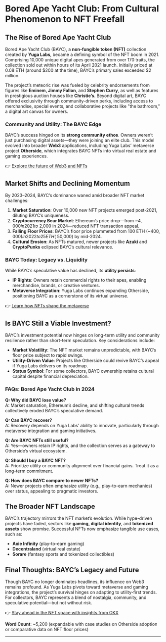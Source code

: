 # Bored Ape Yacht Club: From Cultural Phenomenon to NFT Freefall  

## The Rise of Bored Ape Yacht Club  

Bored Ape Yacht Club (BAYC), a **non-fungible token (NFT)** collection created by **Yuga Labs**, became a defining symbol of the NFT boom in 2021. Comprising 10,000 unique digital apes generated from over 170 traits, the collection sold out within hours of its April 2021 launch. Initially priced at 0.08 ETH (around $200 at the time), BAYC’s primary sales exceeded $2 million.  

The project’s meteoric rise was fueled by celebrity endorsements from figures like **Eminem, Jimmy Fallon**, and **Stephen Curry**, as well as features in prestigious auction houses like **Christie’s**. Beyond digital art, BAYC offered exclusivity through community-driven perks, including access to merchandise, special events, and collaborative projects like "the bathroom," a digital art canvas for owners.  

### Community and Utility: The BAYC Edge  
BAYC’s success hinged on its **strong community ethos**. Owners weren’t just purchasing digital assets—they were joining an elite club. This model evolved into broader **Web3** applications, including Yuga Labs’ metaverse project **Otherside**, which integrates BAYC NFTs into virtual real estate and gaming experiences.  

👉 [Explore the future of Web3 and NFTs](https://bit.ly/okx-bonus)  

## Market Shifts and Declining Momentum  

By 2023–2024, BAYC’s dominance waned amid broader NFT market challenges:  

1. **Market Saturation**: Over 10,000 new NFT projects emerged post-2021, diluting BAYC’s uniqueness.  
2. **Cryptocurrency Bear Market**: Ethereum’s price drop—from ~$4,000 in 2021 to ~$2,000 in 2024—reduced NFT transaction appeal.  
3. **Falling Floor Prices**: BAYC’s floor price plummeted from 100 ETH (~$400,000) in 2022 to 25 ETH (~$50,000) by mid-2024.  
4. **Cultural Erosion**: As NFTs matured, newer projects like **Azuki** and **CryptoPunks** eclipsed BAYC’s cultural relevance.  

### BAYC Today: Legacy vs. Liquidity  

While BAYC’s speculative value has declined, its **utility persists**:  
- **IP Rights**: Owners retain commercial rights to their apes, enabling merchandise, brands, or creative ventures.  
- **Metaverse Integration**: Yuga Labs continues expanding Otherside, positioning BAYC as a cornerstone of its virtual universe.  

👉 [Learn how NFTs shape the metaverse](https://bit.ly/okx-bonus)  

## Is BAYC Still a Viable Investment?  

BAYC’s investment potential now hinges on long-term utility and community resilience rather than short-term speculation. Key considerations include:  

- **Market Volatility**: The NFT market remains unpredictable, with BAYC’s floor price subject to rapid swings.  
- **Utility-Driven Value**: Projects like Otherside could revive BAYC’s appeal if Yuga Labs delivers on its roadmap.  
- **Status Symbol**: For some collectors, BAYC ownership retains cultural capital despite financial depreciation.  

### FAQs: Bored Ape Yacht Club in 2024  

**Q: Why did BAYC lose value?**  
A: Market saturation, Ethereum’s decline, and shifting cultural trends collectively eroded BAYC’s speculative demand.  

**Q: Can BAYC recover?**  
A: Recovery depends on Yuga Labs’ ability to innovate, particularly through metaverse integration and gaming initiatives.  

**Q: Are BAYC NFTs still useful?**  
A: Yes—owners retain IP rights, and the collection serves as a gateway to Otherside’s virtual ecosystem.  

**Q: Should I buy a BAYC NFT?**  
A: Prioritize utility or community alignment over financial gains. Treat it as a long-term commitment.  

**Q: How does BAYC compare to newer NFTs?**  
A: Newer projects often emphasize utility (e.g., play-to-earn mechanics) over status, appealing to pragmatic investors.  

## The Broader NFT Landscape  

BAYC’s trajectory mirrors the NFT market’s evolution. While hype-driven projects have faded, sectors like **gaming, digital identity**, and **tokenized assets** show promise. Successful NFTs now emphasize tangible use cases, such as:  
- **Axie Infinity** (play-to-earn gaming)  
- **Decentraland** (virtual real estate)  
- **Sorare** (fantasy sports and tokenized collectibles)  

## Final Thoughts: BAYC’s Legacy and Future  

Though BAYC no longer dominates headlines, its influence on Web3 remains profound. As Yuga Labs pivots toward metaverse and gaming integrations, the project’s survival hinges on adapting to utility-first trends. For collectors, BAYC represents a blend of nostalgia, community, and speculative potential—but not without risk.  

👉 [Stay ahead in the NFT space with insights from OKX](https://bit.ly/okx-bonus)  

**Word Count**: ~5,200 (expandable with case studies on Otherside adoption or comparative data on NFT floor prices)  

---  
